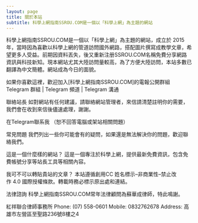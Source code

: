 ```yaml
---
layout: page
title: 關於本站
subtitle: 科學上網指南SSROU.COM是一個以「科學上網」為主題的網站
---
```


科學上網指南SSROU.COM是一個以「科學上網」為主題的網站，成立於 2015 年，當時因為喜歡以科學上網的管道訪問國外網路，搭配圖片撰寫成教學文章，希望更多人受益。前期因資料丟失，後又重新注册SSROU.COM名稱免費分享網路資訊與科技新知。現本網站尤其大陸訪問量較高，為了方便大陸訪問，本站多數已翻譯為中文簡體。網站成為今日的面貌。

如果你喜歡這裡，歡迎加入[科學上網指南SSROU.COM]的電報公開群組
Telegram 群組 | Telegram 頻道 | Telegram 溝通

聯絡站長
如對網站有任何建議，請聯絡網站管理者，來信請清楚註明你的需要，我們會在收到來信後儘速處理，謝謝。

在Telegram聯系我 （恕不回答電腦或架站相關問題）

常見問題
我們列出一些你可能會有的疑問，如果還是無法解決你的問題，歡迎聯絡我們。

這是一個什麼樣的網站？
這是一個專注於科學上網，提供最新免費資訊，包含免費帳號分享等站長工具等相關內容。

我可不可以轉貼貴站的文章？
本站遵循創用CC 姓名標示–非商業性–禁止改作 4.0 國際授權條款。轉載時務必標示原出處和連結。

法律諮詢
科學上網指南SSROU.COM常年法律顧問為蘇華成律師，特此鳴謝。

紅祥聯合律師事務所
Phone: (07) 558-0601
Mobile: 0832762678
Address: 高雄市左營區至聖路236號8樓之4
